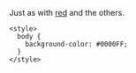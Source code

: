 Just as with [red]() and the others.

```
<style>
  body {
    background-color: #0000FF;
  }
</style>
```